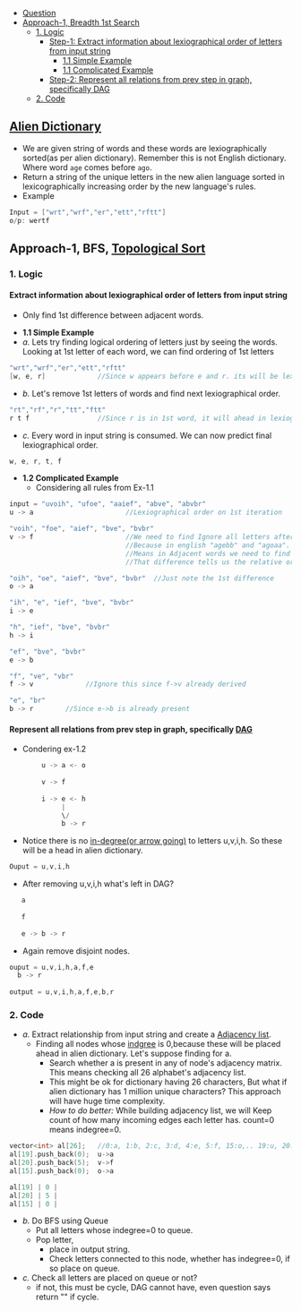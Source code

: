- [Question](#que)
- [Approach-1, Breadth 1st Search](#apr1)
  - [1. Logic](#logic)
    - [Step-1: Extract information about lexiographical order of letters from input string](#step1)
      - [1.1 Simple Example](#ex1)
      - [1.1 Complicated Example](#ex2)
    - [Step-2: Represent all relations from prev step in graph, specifically DAG](#step2)
  - [2. Code](#code)

<a name=ques></a>
## [Alien Dictionary](https://leetcode.com/problems/alien-dictionary/)
- We are given string of words and these words are lexiographically sorted(as per alien dictionary). Remember this is not English dictionary. Where word `age` comes before `ago`.
- Return a string of the unique letters in the new alien language sorted in lexicographically increasing order by the new language's rules.
- Example
```c
Input = ["wrt","wrf","er","ett","rftt"]
o/p: wertf
```

<a name=apr1></a>
## Approach-1, BFS, [Topological Sort](/DS_Questions/Data_Structures/Graphs)

<a name=logic></a>
### 1. Logic

<a name=step1></a>
#### Extract information about lexiographical order of letters from input string
- Only find 1st difference between adjacent words.

<a name=ex1></a>
- **1.1 Simple Example**
- _a._ Lets try finding logical ordering of letters just by seeing the words. Looking at 1st letter of each word, we can find ordering of 1st letters
```c
"wrt","wrf","er","ett","rftt"
[w, e, r]             //Since w appears before e and r. its will be lexiographically ahead in alien dictionary
```
- _b._ Let's remove 1st letters of words and find next lexiographical order.
```c
"rt","rf","r","tt","ftt"
r t f                 //Since r is in 1st word, it will ahead in lexiographical order from other words
```
- _c._ Every word in input string is consumed. We can now predict final lexiographical order.
```c
w, e, r, t, f
```

<a name=ex2></a>
- **1.2 Complicated Example**
  - Considering all rules from Ex-1.1
```c
input = "uvoih", "ufoe", "aaief", "abve", "abvbr"
u -> a                       //Lexiographical order on 1st iteration

"voih", "foe", "aief", "bve", "bvbr"
v -> f                       //We need to find Ignore all letters after v and f in 1st and 2nd word.
                             //Because in english "agebb" and "agoaa". After e in 1st and o in 2nd all letter are ignored
                             //Means in Adjacent words we need to find first difference between them.
                             //That difference tells us the relative order between two letters.

"oih", "oe", "aief", "bve", "bvbr"  //Just note the 1st difference
o -> a

"ih", "e", "ief", "bve", "bvbr"
i -> e

"h", "ief", "bve", "bvbr"
h -> i

"ef", "bve", "bvbr"
e -> b

"f", "ve", "vbr"
f -> v             //Ignore this since f->v already derived

"e", "br"
b -> r        //Since e->b is already present
```

<a name=step2></a>
#### Represent all relations from prev step in graph, specifically [DAG](/DS_Questions/Data_Structures/Graphs)
- Condering ex-1.2
```c
        u -> a <- o
        
        v -> f
        
        i -> e <- h
             |
             \/
             b -> r
```
- Notice there is no [in-degree(or arrow going)](/DS_Questions/Data_Structures/Graphs) to letters u,v,i,h. So these will be a head in alien dictionary.
```c
Ouput = u,v,i,h
```
- After removing u,v,i,h what's left in DAG?
```c
   a
   
   f
   
   e -> b -> r
```
- Again remove disjoint nodes.
```c
ouput = u,v,i,h,a,f,e
  b -> r
  
output = u,v,i,h,a,f,e,b,r
```

<a name=code></a>
### 2. Code
- _a._ Extract relationship from input string and create a [Adjacency list](/DS_Questions/Data_Structures/Graphs).
  - Finding all nodes whose [indgree](/DS_Questions/Data_Structures/Graphs) is 0,because these will be placed ahead in alien dictionary. Let's suppose finding for a.
    - Search whether a is present in any of node's adjacency matrix. This means checking all 26 alphabet's adjacency list.
    - This might be ok for dictionary having 26 characters, But what if alien dictionary has 1 million unique characters? This approach will have huge time complexity.
    - _How to do better:_ While building adjacency list, we will Keep count of how many incoming edges each letter has. count=0 means indegree=0.
```c
vector<int> al[26];   //0:a, 1:b, 2:c, 3:d, 4:e, 5:f, 15:o,.. 19:u, 20:v
al[19].push_back(0);  u->a
al[20].push_back(5);  v->f
al[15].push_back(0);  o->a

al[19] | 0 |
al[20] | 5 |
al[15] | 0 |

```
- _b._ Do BFS using Queue
  - Put all letters whose indegree=0 to queue.
  - Pop letter, 
    - place in output string.
    - Check letters connected to this node, whether has indegree=0, if so place on queue.
- _c._ Check all letters are placed on queue or not?
  - if not, this must be cycle, DAG cannot have, even question says return "" if cycle.
